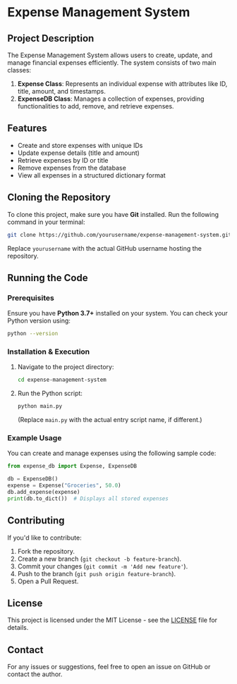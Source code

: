 # Expense Management System

## Project Description

The Expense Management System allows users to create, update, and manage financial expenses efficiently. The system consists of two main classes:

1. **Expense Class**: Represents an individual expense with attributes like ID, title, amount, and timestamps.
2. **ExpenseDB Class**: Manages a collection of expenses, providing functionalities to add, remove, and retrieve expenses.

## Features

- Create and store expenses with unique IDs
- Update expense details (title and amount)
- Retrieve expenses by ID or title
- Remove expenses from the database
- View all expenses in a structured dictionary format

## Cloning the Repository

To clone this project, make sure you have **Git** installed. Run the following command in your terminal:

```sh
git clone https://github.com/yourusername/expense-management-system.git
```

Replace `yourusername` with the actual GitHub username hosting the repository.

## Running the Code

### Prerequisites

Ensure you have **Python 3.7+** installed on your system. You can check your Python version using:

```sh
python --version
```

### Installation & Execution

1. Navigate to the project directory:
   ```sh
   cd expense-management-system
   ```
2. Run the Python script:
   ```sh
   python main.py
   ```
   (Replace `main.py` with the actual entry script name, if different.)

### Example Usage

You can create and manage expenses using the following sample code:

```python
from expense_db import Expense, ExpenseDB

db = ExpenseDB()
expense = Expense("Groceries", 50.0)
db.add_expense(expense)
print(db.to_dict())  # Displays all stored expenses
```

## Contributing

If you'd like to contribute:

1. Fork the repository.
2. Create a new branch (`git checkout -b feature-branch`).
3. Commit your changes (`git commit -m 'Add new feature'`).
4. Push to the branch (`git push origin feature-branch`).
5. Open a Pull Request.

## License

This project is licensed under the MIT License - see the [LICENSE](LICENSE) file for details.

## Contact

For any issues or suggestions, feel free to open an issue on GitHub or contact the author.

